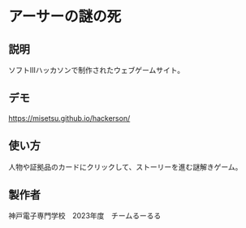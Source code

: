 # アーサーの謎の死

## 説明

ソフトⅢハッカソンで制作されたウェブゲームサイト。

## デモ

https://misetsu.github.io/hackerson/

## 使い方

人物や証拠品のカードにクリックして、ストーリーを進む謎解きゲーム。


## 製作者

神戸電子専門学校　2023年度　チームるーるる
